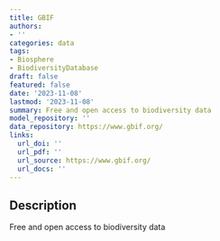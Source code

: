 ```yaml
---
title: GBIF
authors:
- ''
categories: data
tags:
- Biosphere
- BiodiversityDatabase
draft: false
featured: false
date: '2023-11-08'
lastmod: '2023-11-08'
summary: Free and open access to biodiversity data
model_repository: ''
data_repository: https://www.gbif.org/
links:
  url_doi: ''
  url_pdf: ''
  url_source: https://www.gbif.org/
  url_docs: ''
---
```


## Description

Free and open access to biodiversity data

